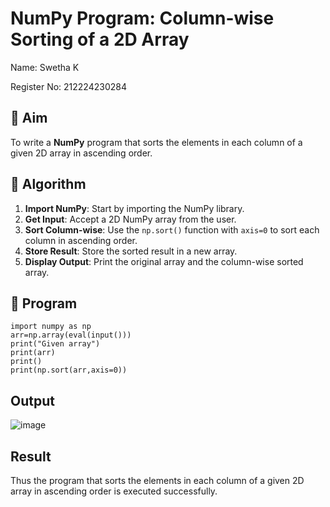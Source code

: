 # NumPy Program: Column-wise Sorting of a 2D Array

Name: Swetha K

Register No: 212224230284

## 🎯 Aim
To write a **NumPy** program that sorts the elements in each column of a given 2D array in ascending order.

## 🧠 Algorithm

1. **Import NumPy**: Start by importing the NumPy library.
2. **Get Input**: Accept a 2D NumPy array from the user.
3. **Sort Column-wise**: Use the `np.sort()` function with `axis=0` to sort each column in ascending order.
4. **Store Result**: Store the sorted result in a new array.
5. **Display Output**: Print the original array and the column-wise sorted array.

## 🧾 Program
```
import numpy as np
arr=np.array(eval(input()))
print("Given array")
print(arr)
print()
print(np.sort(arr,axis=0))
```

## Output
![image](https://github.com/user-attachments/assets/09f96c6f-49a1-47d9-8326-acf85e82e521)

## Result
Thus the program that sorts the elements in each column of a given 2D array in ascending order is executed successfully.


